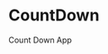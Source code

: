 # CountDown
 Count Down App
   
        
                                      
                                    
                              
                      
           
     
 
 
 
